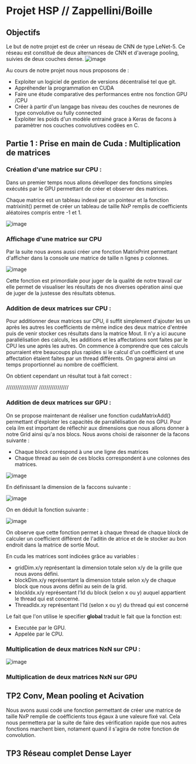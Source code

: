 # Projet HSP // Zappellini/Boille


## Objectifs 
Le but de notre projet est de créer un réseau de CNN de type LeNet-5.
Ce réseau est constitué de deux alternances de CNN et d'average pooling, suivies de deux couches dense.
![image](https://user-images.githubusercontent.com/78031851/149531185-d8487c36-5b6d-4a4c-ae32-901396d8ab28.png)

Au cours de notre projet nous nous proposons de :

* Exploiter un logiciel de gestion de versions décentralisé tel que git.
* Appréhender la programmation en CUDA
* Faire une étude comparative des performances entre nos fonction GPU /CPU
* Créer à partir d'un langage bas niveau des couches de neurones de type convolutive ou fully connected
* Exploiter les poids d'un modèle entrainé grace à Keras de facons à paramètrer nos couches convolutives codées en C.

## Partie 1 : Prise en main de Cuda : Multiplication de matrices

### Création d'une matrice sur CPU :

Dans un premier temps nous allons dévelloper des fonctions simples exécutés par le GPU permettant de créer et observer des matrices.

Chaque matrice est un tableau indexé par un pointeur et la fonction matrixinit() permet de créer un tableau de taille NxP remplis de coefficients aléatoires compris entre -1 et 1. 


![image](https://user-images.githubusercontent.com/78031851/149535166-467ffdbf-2247-4876-9782-2773766c179e.png)

### Affichage d'une matrice sur CPU

Par la suite nous avons aussi créer une fonction MatrixPrint permettant d'afficher dans la console une matrice de taille n lignes p colonnes.

![image](https://user-images.githubusercontent.com/78031851/149536836-3b7c6b93-2fe6-45d9-a251-dc5d2001afb6.png)

Cette fonction est primordiale pour juger de la qualité de notre travail car elle permet de visualiser les résultats de nos diverses opération ainsi que de juger de la justesse des résultats obtenus.

### Addition de deux matrices sur CPU : 

Pour additionner deux matrices sur CPU, il suffit simplement d'ajouter les un après les autres les coefficients de même indice des deux matrice d'entrée puis de venir stocker ces résultats dans la matrice Mout. Il n'y a ici aucune parallélisation des calculs, les additions et les affectations sont faites par le CPU les une après les autres. On commence à comprendre que ces calculs pourraient etre beaucoups plus rapides si le calcul d'un coéfficient et une affectation étaient faites par un thread différents. On gagnerai ainsi un temps proportionnel au nombre de coéfficient. 

On obtient cependant un résultat tout à fait correct :

/////////////////
////////////////

### Addition de deux matrices sur GPU :

On se propose maintenant de réaliser une fonction cudaMatrixAdd() permettant d'éxploiter les capacités de parrallélisation de nos GPU. Pour cela ilm est important de réflechir aux dimensions que nous allons donner à notre Grid ainsi qu'a nos blocs.
Nous avons choisi de raisonner de la facons suivante :

 * Chaque block corréspond à une une ligne des matrices
 * Chaque thread au sein de ces blocks correspondent à une colonnes des matrices. 

![image](https://user-images.githubusercontent.com/78031851/149542884-bd182552-d9a0-470c-9d6a-3e63b76825a3.png)

En définissant la dimension de la faccons suivante :

![image](https://user-images.githubusercontent.com/78031851/149544760-df7a1254-e894-4c22-9d4b-d06a7cbb98db.png)

On en déduit la fonction suivante :

![image](https://user-images.githubusercontent.com/78031851/149544188-ac6c1f92-755e-4f16-bf3a-06289a0db73b.png)

On observe que cette fonction permet à chaque thread de chaque block de calculer un coefficient différent de l'aditin de atrice et de le stocker au bon endroit dans la matrice de sortie Mout.

En cuda les matrices sont indicées grâce au variables :
* gridDim.x/y représentant la dimension totale selon x/y de la grille que nous avons défini.
* blockDim.x/y représentant la dimension totale selon x/y de chaque block que nous avons défini au sein de la grid.
* blockIdx.x/y représentant l'Id du block (selon x ou y) auquel appartient le thread qui est concerné.
* ThreadIdx.xy représentant l'Id  (selon x ou y) du thread qui est concerné

Le fait que l'on utilise le specifier __global__ traduit le fait que la fonction est:
* Executée par le GPU. 
* Appelée par le CPU.

### Multiplication de deux matrices NxN sur CPU :


![image](https://user-images.githubusercontent.com/78031851/149545248-f998cf28-df15-4350-a2bb-64acabd8def2.png)

### Multiplication de deux matrices NxN sur GPU



## TP2 Conv, Mean pooling et Acivation 

Nous avons aussi codé une fonction permettant de créer une matrice de taille NxP remplie de coéfficients tous égaux à une valeure fixé val. Cela nous permettera par la suite de faire des vérification rapide que nos autres fonctions marchent bien, notament quand il s'agira de notre fonction de convolution.

## TP3  Réseau complet Dense Layer
